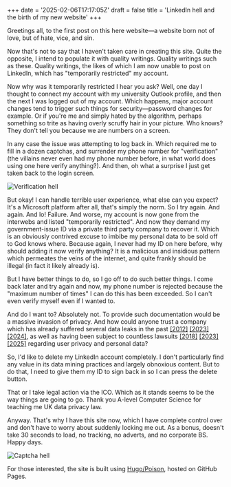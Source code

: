 +++
date = '2025-02-06T17:17:05Z'
draft = false
title = 'LinkedIn hell and the birth of my new website'
+++

Greetings all, to the first post on this here website—a website born
not of love, but of hate, vice, and sin. 

Now that's not to say that I haven't taken care in creating this
site. Quite the opposite, I intend to populate it with quality
writings. Quality writings such as these. Quality writings, the likes
of which I am now unable to post on LinkedIn, which has "temporarily
restricted" my account.

Now why was it temporarily restricted I hear you ask? Well, one day I
thought to connect my account with my university Outlook profile, and
then the next I was logged out of my account. Which happens, major
account changes tend to trigger such things for security—password
changes for example. Or if you're me and simply hated by the
algorithm, perhaps something so trite as having overly scruffy hair in
your picture. Who knows? They don't tell you because we are numbers on
a screen.

In any case the issue was attempting to log back in. Which required me
to fill in a dozen captchas, and surrender my phone number for
"verification" (the villains never even had my phone number before, in
what world does using one here verify anything?). And then, oh what a
surprise I just get taken back to the login screen.

![Verification hell](/images/linkedinmaxnumber.webp)

But okay! I can handle terrible user experience, what else can you
expect? It's a Microsoft platform after all, that's simply the
norm. So I try again. And again. And lo! Failure. And worse, my
account is now gone from the interwebs and listed "temporarily
restricted". And now they demand my government-issue ID via a private
third party company to recover it. Which is an obviously contrived
excuse to imbibe my personal data to be sold off to God knows
where. Because again, I never had my ID on here before, why should
adding it now verify anything? It is a malicious and insidious pattern
which permeates the veins of the internet, and quite frankly should be
illegal (in fact it likely already is). 

But I have better things to do, so I go off to do such better
things. I come back later and try again and now, my phone number is
rejected because the "maximum number of times" I can do this has been
exceeded. So I can't even verify myself even if I wanted to.

And do I want to? Absolutely not. To provide such documentation would
be a massive invasion of privacy. And how could anyone trust a company
which has already suffered several data leaks in the past
[\[2012\]](https://en.wikipedia.org/wiki/2012_LinkedIn_hack)
[\[2023\]](https://cybernews.com/news/stolen-data-of-500-million-linkedin-users-being-sold-online-2-million-leaked-as-proof-2/)
[\[2024\]](https://www.linkedin.com/pulse/copy-urgent-notice-massive-data-leak-2024-26-billion-records-tugimin-ig1hc),
as well as having been subject to countless lawsuits
[\[2018\]](https://news.ycombinator.com/item?id=18525511)
[\[2023\]](https://news.ycombinator.com/item?id=38081633)
[\[2025\]](https://www.bbc.co.uk/news/articles/cdxevpzy3yko) regarding
user privacy and personal data?

So, I'd like to delete my LinkedIn account completely. I don't
particularly find any value in its data mining practices and largely
obnoxious content. But to do that, I need to give them my ID to sign
back in so I can press the delete button. 

That or I take legal action via the ICO. Which as it stands seems to
be the way things are going to go. Thank you A-level Computer Science
for teaching me UK data privacy law.

Anyway. That's why I have this site now, which I have complete control
over and don't have to worry about suddenly locking me out. As a
bonus, doesn't take 30 seconds to load, no tracking, no adverts, and
no corporate BS. Happy days. 

![Captcha hell](/images/captcha.webp)

For those interested, the site is built using [Hugo/Poison](https://themes.gohugo.io/themes/poison/), hosted on GitHub Pages. 
